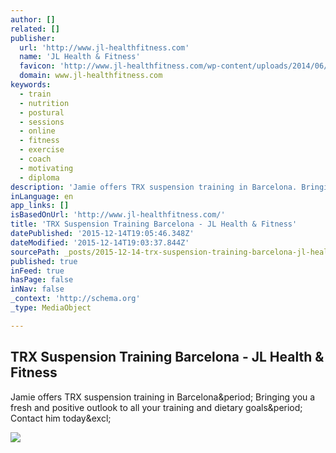 ```yaml
---
author: []
related: []
publisher:
  url: 'http://www.jl-healthfitness.com'
  name: 'JL Health & Fitness'
  favicon: 'http://www.jl-healthfitness.com/wp-content/uploads/2014/06/favicon.png'
  domain: www.jl-healthfitness.com
keywords:
  - train
  - nutrition
  - postural
  - sessions
  - online
  - fitness
  - exercise
  - coach
  - motivating
  - diploma
description: 'Jamie offers TRX suspension training in Barcelona. Bringing you a fresh and positive outlook to all your training and dietary goals. Contact him today!'
inLanguage: en
app_links: []
isBasedOnUrl: 'http://www.jl-healthfitness.com/'
title: 'TRX Suspension Training Barcelona - JL Health & Fitness'
datePublished: '2015-12-14T19:05:46.348Z'
dateModified: '2015-12-14T19:03:37.844Z'
sourcePath: _posts/2015-12-14-trx-suspension-training-barcelona-jl-health-and-fitness.md
published: true
inFeed: true
hasPage: false
inNav: false
_context: 'http://schema.org'
_type: MediaObject

---
```

<article style=""><h1>TRX Suspension Training Barcelona - JL Health &amp; Fitness</h1><p>Jamie offers TRX suspension training in Barcelona&amp;period; Bringing you a fresh and positive outlook to all your training and dietary goals&amp;period; Contact him today&amp;excl;</p><img src="http://www.jl-healthfitness.com/wp-content/uploads/2014/02/jamie_health_and_fitness_cards.jpg" /></article>